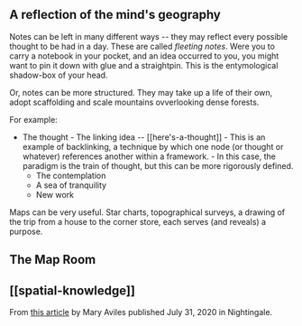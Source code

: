 ## A reflection of the mind's geography


Notes can be left in many different ways -- they may reflect every possible thought to be had in a day. These are called *fleeting notes*. Were you to carry a notebook in your pocket, and an idea occurred to you, you might want to pin it down with glue and a straightpin. This is the entymological shadow-box of your head.


Or, notes can be more structured. They may take up a life of their own, adopt scaffolding and scale mountains ovverlooking dense forests. 

For example:
- The thought
		- The linking idea -- [[here's-a-thought]]
		- This is an example of backlinking, a technique by which one node (or thought or whatever) references another within a framework.
				- In this case, the paradigm is the train of thought, but this can be more rigorously defined.
	- The contemplation
	- A sea of tranquility
	- New work

Maps can be very useful. Star charts, topographical surveys, a drawing of the trip from a house to the corner store, each serves (and reveals) a purpose.


## The Map Room


## [[spatial-knowledge]] 



From [this article](https://nightingaledvs.com/indelible-impressions-why-you-wont-forget-the-map-room-project/) by Mary Aviles published July 31, 2020 in Nightingale.